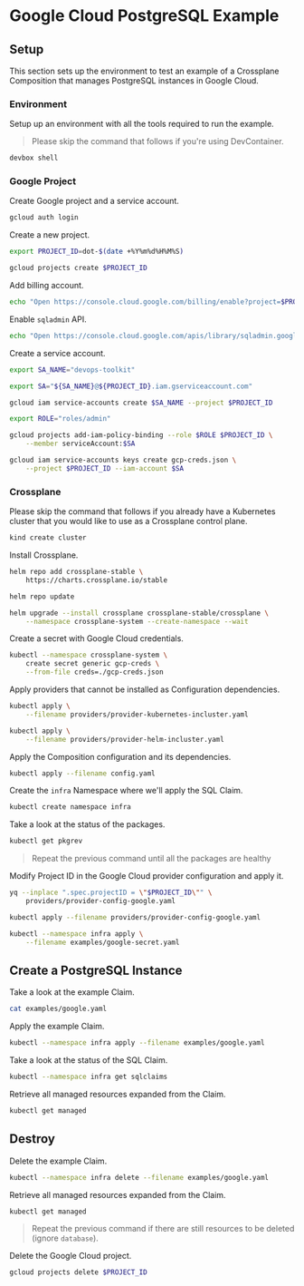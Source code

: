 # Google Cloud PostgreSQL Example

## Setup

This section sets up the environment to test an example of a Crossplane Composition that manages PostgreSQL instances in Google Cloud.

### Environment

Setup up an environment with all the tools required to run the example.

> Please skip the command that follows if you're using DevContainer.

```bash
devbox shell
```

### Google Project

Create Google project and a service account.

```bash
gcloud auth login
```

Create a new project.

```sh
export PROJECT_ID=dot-$(date +%Y%m%d%H%M%S)

gcloud projects create $PROJECT_ID
```

Add billing account.

```sh
echo "Open https://console.cloud.google.com/billing/enable?project=$PROJECT_ID in a browser and **set the billing account**." | gum format
```

Enable `sqladmin` API.

```sh
echo "Open https://console.cloud.google.com/apis/library/sqladmin.googleapis.com?project=$PROJECT_ID in a browser and **enable** the API." | gum format
```

Create a service account.

```sh
export SA_NAME="devops-toolkit"

export SA="${SA_NAME}@${PROJECT_ID}.iam.gserviceaccount.com"

gcloud iam service-accounts create $SA_NAME --project $PROJECT_ID

export ROLE="roles/admin"

gcloud projects add-iam-policy-binding --role $ROLE $PROJECT_ID \
    --member serviceAccount:$SA

gcloud iam service-accounts keys create gcp-creds.json \
    --project $PROJECT_ID --iam-account $SA
```

### Crossplane

Please skip the command that follows if you already have a Kubernetes cluster that you would like to use as a Crossplane control plane.

```sh
kind create cluster
```

Install Crossplane.

```sh
helm repo add crossplane-stable \
    https://charts.crossplane.io/stable

helm repo update

helm upgrade --install crossplane crossplane-stable/crossplane \
    --namespace crossplane-system --create-namespace --wait
```

Create a secret with Google Cloud credentials.

```sh
kubectl --namespace crossplane-system \
    create secret generic gcp-creds \
    --from-file creds=./gcp-creds.json
```

Apply providers that cannot be installed as Configuration dependencies.

```sh
kubectl apply \
    --filename providers/provider-kubernetes-incluster.yaml

kubectl apply \
    --filename providers/provider-helm-incluster.yaml
```

Apply the Composition configuration and its dependencies.

```sh
kubectl apply --filename config.yaml
```

Create the `infra` Namespace where we'll apply the SQL Claim.

```sh
kubectl create namespace infra
```

Take a look at the status of the packages.

```sh
kubectl get pkgrev
```

> Repeat the previous command until all the packages are healthy

Modify Project ID in the Google Cloud provider configuration and apply it.

```sh
yq --inplace ".spec.projectID = \"$PROJECT_ID\"" \
    providers/provider-config-google.yaml

kubectl apply --filename providers/provider-config-google.yaml

kubectl --namespace infra apply \
    --filename examples/google-secret.yaml
```

## Create a PostgreSQL Instance

Take a look at the example Claim.

```bash
cat examples/google.yaml
```

Apply the example Claim.

```sh
kubectl --namespace infra apply --filename examples/google.yaml
```

Take a look at the status of the SQL Claim.

```sh
kubectl --namespace infra get sqlclaims
```

Retrieve all managed resources expanded from the Claim.

```sh
kubectl get managed
```

## Destroy

Delete the example Claim.

```bash
kubectl --namespace infra delete --filename examples/google.yaml
```

Retrieve all managed resources expanded from the Claim.

```sh
kubectl get managed
```

> Repeat the previous command if there are still resources to be deleted (ignore `database`).

Delete the Google Cloud project.

```sh
gcloud projects delete $PROJECT_ID
```
